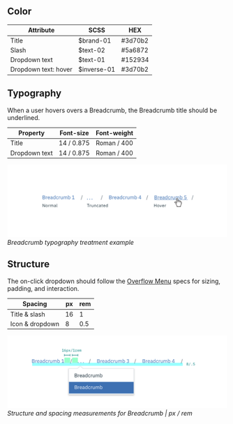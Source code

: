 ## Color

| Attribute      | SCSS      | HEX      |
|----------  |----------|-----------|
| Title      | $brand-01| #3d70b2   |
| Slash      | $text-02 | #5a6872   |
| Dropdown text  | $text-01  | #152934   |
| Dropdown text: hover  | $inverse-01| #3d70b2   |

## Typography

When a user hovers overs a Breadcrumb, the Breadcrumb title should be underlined.

| Property | Font-size    | Font-weight  |
|------------|-----------------|--------------|
| Title      | 14 / 0.875 | Roman / 400  |
| Dropdown text | 14 / 0.875 | Roman / 400  |

![Breadcrumb typography treatment example](images/breadcrumb-style-1.png)
_Breadcrumb typography treatment example_

## Structure

The on-click dropdown should follow the [Overflow Menu](/components/overflow-menu) specs for sizing, padding, and interaction.

| Spacing         | px | rem |
|-----------------|----|-----|
| Title & slash   | 16 | 1   |
| Icon & dropdown | 8  | 0.5 |

![Truncated breadcrumb dropdown example](images/breadcrumb-style-2.png)
_Structure and spacing measurements for Breadcrumb | px / rem_

